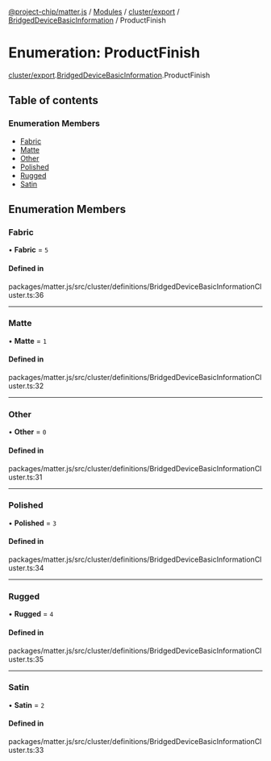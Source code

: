 [@project-chip/matter.js](../README.md) / [Modules](../modules.md) / [cluster/export](../modules/cluster_export.md) / [BridgedDeviceBasicInformation](../modules/cluster_export.BridgedDeviceBasicInformation.md) / ProductFinish

# Enumeration: ProductFinish

[cluster/export](../modules/cluster_export.md).[BridgedDeviceBasicInformation](../modules/cluster_export.BridgedDeviceBasicInformation.md).ProductFinish

## Table of contents

### Enumeration Members

- [Fabric](cluster_export.BridgedDeviceBasicInformation.ProductFinish.md#fabric)
- [Matte](cluster_export.BridgedDeviceBasicInformation.ProductFinish.md#matte)
- [Other](cluster_export.BridgedDeviceBasicInformation.ProductFinish.md#other)
- [Polished](cluster_export.BridgedDeviceBasicInformation.ProductFinish.md#polished)
- [Rugged](cluster_export.BridgedDeviceBasicInformation.ProductFinish.md#rugged)
- [Satin](cluster_export.BridgedDeviceBasicInformation.ProductFinish.md#satin)

## Enumeration Members

### Fabric

• **Fabric** = ``5``

#### Defined in

packages/matter.js/src/cluster/definitions/BridgedDeviceBasicInformationCluster.ts:36

___

### Matte

• **Matte** = ``1``

#### Defined in

packages/matter.js/src/cluster/definitions/BridgedDeviceBasicInformationCluster.ts:32

___

### Other

• **Other** = ``0``

#### Defined in

packages/matter.js/src/cluster/definitions/BridgedDeviceBasicInformationCluster.ts:31

___

### Polished

• **Polished** = ``3``

#### Defined in

packages/matter.js/src/cluster/definitions/BridgedDeviceBasicInformationCluster.ts:34

___

### Rugged

• **Rugged** = ``4``

#### Defined in

packages/matter.js/src/cluster/definitions/BridgedDeviceBasicInformationCluster.ts:35

___

### Satin

• **Satin** = ``2``

#### Defined in

packages/matter.js/src/cluster/definitions/BridgedDeviceBasicInformationCluster.ts:33
